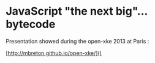 JavaScript "the next big"... bytecode
============

Presentation showed during the open-xke 2013 at Paris :

[http://mbreton.github.io/open-xke/]()
